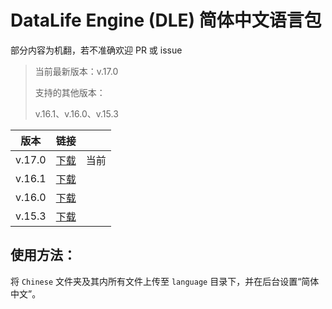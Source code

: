 ﻿# DataLife Engine (DLE) 简体中文语言包

部分内容为机翻，若不准确欢迎 PR 或 issue

> 当前最新版本：v.17.0
> 
> 支持的其他版本：
> 
> v.16.1、v.16.0、v.15.3

| 版本 | 链接 |   |
| --- | --- | --- |
| v.17.0 | [下载](https://github.com/imdabao/dle_zh-cn/releases/tag/v17.0) |当前|
| v.16.1 | [下载](https://github.com/imdabao/dle_zh-cn/releases/tag/v16.1) ||
| v.16.0 | [下载](https://github.com/imdabao/dle_zh-cn/releases/tag/v16.0) ||
| v.15.3 | [下载](https://github.com/imdabao/dle_zh-cn/releases/tag/v15.3) ||

## 使用方法：
将 `Chinese` 文件夹及其内所有文件上传至 `language` 目录下，并在后台设置“简体中文”。
